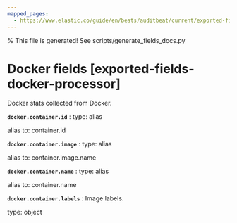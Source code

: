 ```yaml
---
mapped_pages:
  - https://www.elastic.co/guide/en/beats/auditbeat/current/exported-fields-docker-processor.html
---
```


% This file is generated! See scripts/generate_fields_docs.py

# Docker fields [exported-fields-docker-processor]

Docker stats collected from Docker.

**`docker.container.id`**
:   type: alias

alias to: container.id


**`docker.container.image`**
:   type: alias

alias to: container.image.name


**`docker.container.name`**
:   type: alias

alias to: container.name


**`docker.container.labels`**
:   Image labels.

type: object


